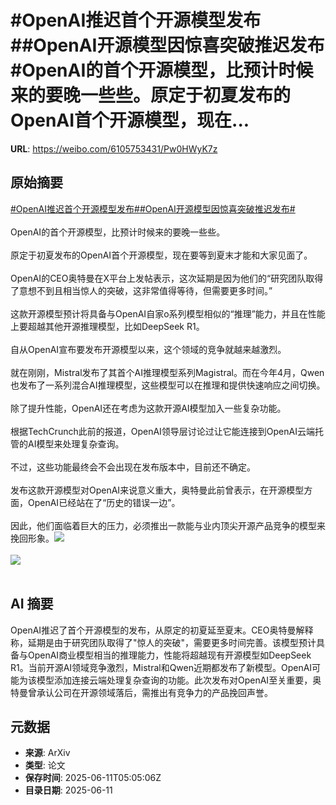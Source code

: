 # #OpenAI推迟首个开源模型发布##OpenAI开源模型因惊喜突破推迟发布#OpenAI的首个开源模型，比预计时候来的要晚一些些。原定于初夏发布的OpenAI首个开源模型，现在...

**URL**: https://weibo.com/6105753431/Pw0HWyK7z

## 原始摘要

<a href="https://m.weibo.cn/search?containerid=231522type%3D1%26t%3D10%26q%3D%23OpenAI%E6%8E%A8%E8%BF%9F%E9%A6%96%E4%B8%AA%E5%BC%80%E6%BA%90%E6%A8%A1%E5%9E%8B%E5%8F%91%E5%B8%83%23&amp;extparam=%23OpenAI%E6%8E%A8%E8%BF%9F%E9%A6%96%E4%B8%AA%E5%BC%80%E6%BA%90%E6%A8%A1%E5%9E%8B%E5%8F%91%E5%B8%83%23" data-hide=""><span class="surl-text">#OpenAI推迟首个开源模型发布#</span></a><a href="https://m.weibo.cn/search?containerid=231522type%3D1%26t%3D10%26q%3D%23OpenAI%E5%BC%80%E6%BA%90%E6%A8%A1%E5%9E%8B%E5%9B%A0%E6%83%8A%E5%96%9C%E7%AA%81%E7%A0%B4%E6%8E%A8%E8%BF%9F%E5%8F%91%E5%B8%83%23&amp;extparam=%23OpenAI%E5%BC%80%E6%BA%90%E6%A8%A1%E5%9E%8B%E5%9B%A0%E6%83%8A%E5%96%9C%E7%AA%81%E7%A0%B4%E6%8E%A8%E8%BF%9F%E5%8F%91%E5%B8%83%23" data-hide=""><span class="surl-text">#OpenAI开源模型因惊喜突破推迟发布#</span></a><br><br>OpenAI的首个开源模型，比预计时候来的要晚一些些。<br><br>原定于初夏发布的OpenAI首个开源模型，现在要等到夏末才能和大家见面了。<br><br>OpenAI的CEO奥特曼在X平台上发帖表示，这次延期是因为他们的“研究团队取得了意想不到且相当惊人的突破，这非常值得等待，但需要更多时间。”<br><br>这款开源模型预计将具备与OpenAI自家o系列模型相似的“推理”能力，并且在性能上要超越其他开源推理模型，比如DeepSeek R1。<br><br>自从OpenAI宣布要发布开源模型以来，这个领域的竞争就越来越激烈。<br><br>就在刚刚，Mistral发布了其首个AI推理模型系列Magistral。而在今年4月，Qwen也发布了一系列混合AI推理模型，这些模型可以在推理和提供快速响应之间切换。<br><br>除了提升性能，OpenAI还在考虑为这款开源AI模型加入一些复杂功能。<br><br>根据TechCrunch此前的报道，OpenAI领导层讨论过让它能连接到OpenAI云端托管的AI模型来处理复杂查询。<br><br>不过，这些功能最终会不会出现在发布版本中，目前还不确定。<br><br>发布这款开源模型对OpenAI来说意义重大，奥特曼此前曾表示，在开源模型方面，OpenAI已经站在了“历史的错误一边”。<br><br>因此，他们面临着巨大的压力，必须推出一款能与业内顶尖开源产品竞争的模型来挽回形象。<img style="" src="https://tvax1.sinaimg.cn/large/006Fd7o3gy1i2b61118evj30t20l810e.jpg" referrerpolicy="no-referrer"><br><br><img style="" src="https://tvax1.sinaimg.cn/large/006Fd7o3gy1i2b61tg2r1j34mo334u0z.jpg" referrerpolicy="no-referrer"><br><br>

## AI 摘要

OpenAI推迟了首个开源模型的发布，从原定的初夏延至夏末。CEO奥特曼解释称，延期是由于研究团队取得了"惊人的突破"，需要更多时间完善。该模型预计具备与OpenAI商业模型相当的推理能力，性能将超越现有开源模型如DeepSeek R1。当前开源AI领域竞争激烈，Mistral和Qwen近期都发布了新模型。OpenAI可能为该模型添加连接云端处理复杂查询的功能。此次发布对OpenAI至关重要，奥特曼曾承认公司在开源领域落后，需推出有竞争力的产品挽回声誉。

## 元数据

- **来源**: ArXiv
- **类型**: 论文
- **保存时间**: 2025-06-11T05:05:06Z
- **目录日期**: 2025-06-11
